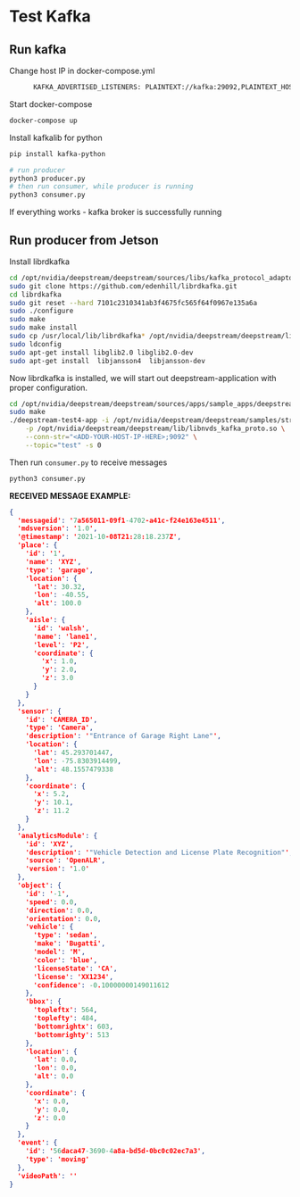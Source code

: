 # Test Kafka

## Run kafka

Change host IP in docker-compose.yml

```bash
      KAFKA_ADVERTISED_LISTENERS: PLAINTEXT://kafka:29092,PLAINTEXT_HOST://<YOU_HOST_IP>:9092
```

Start docker-compose

```bash
docker-compose up
```

Install kafkalib for python

```bash
pip install kafka-python
```

```bash
# run producer
python3 producer.py
# then run consumer, while producer is running 
python3 consumer.py
```

If everything works - kafka broker is successfully running

## Run producer from Jetson

Install librdkafka

```bash
cd /opt/nvidia/deepstream/deepstream/sources/libs/kafka_protocol_adaptor
sudo git clone https://github.com/edenhill/librdkafka.git
cd librdkafka
sudo git reset --hard 7101c2310341ab3f4675fc565f64f0967e135a6a
sudo ./configure
sudo make
sudo make install
sudo cp /usr/local/lib/librdkafka* /opt/nvidia/deepstream/deepstream/lib/
sudo ldconfig
sudo apt-get install libglib2.0 libglib2.0-dev
sudo apt-get install  libjansson4  libjansson-dev
```

Now librdkafka is installed, we will start out deepstream-application with proper configuration.

```bash
cd /opt/nvidia/deepstream/deepstream/sources/apps/sample_apps/deepstream-test4
sudo make
./deepstream-test4-app -i /opt/nvidia/deepstream/deepstream/samples/streams/sample_720p.h264 \
    -p /opt/nvidia/deepstream/deepstream/lib/libnvds_kafka_proto.so \
    --conn-str="<ADD-YOUR-HOST-IP-HERE>;9092" \
    --topic="test" -s 0
```

Then run `consumer.py` to receive messages

```bash
python3 consumer.py
```

**RECEIVED MESSAGE EXAMPLE:**

```json
{
  'messageid': '7a565011-09f1-4702-a41c-f24e163e4511',
  'mdsversion': '1.0',
  '@timestamp': '2021-10-08T21:28:18.237Z',
  'place': {
    'id': '1',
    'name': 'XYZ',
    'type': 'garage',
    'location': {
      'lat': 30.32,
      'lon': -40.55,
      'alt': 100.0
    },
    'aisle': {
      'id': 'walsh',
      'name': 'lane1',
      'level': 'P2',
      'coordinate': {
        'x': 1.0,
        'y': 2.0,
        'z': 3.0
      }
    }
  },
  'sensor': {
    'id': 'CAMERA_ID',
    'type': 'Camera',
    'description': '"Entrance of Garage Right Lane"',
    'location': {
      'lat': 45.293701447,
      'lon': -75.8303914499,
      'alt': 48.1557479338
    },
    'coordinate': {
      'x': 5.2,
      'y': 10.1,
      'z': 11.2
    }
  },
  'analyticsModule': {
    'id': 'XYZ',
    'description': '"Vehicle Detection and License Plate Recognition"',
    'source': 'OpenALR',
    'version': '1.0'
  },
  'object': {
    'id': '-1',
    'speed': 0.0,
    'direction': 0.0,
    'orientation': 0.0,
    'vehicle': {
      'type': 'sedan',
      'make': 'Bugatti',
      'model': 'M',
      'color': 'blue',
      'licenseState': 'CA',
      'license': 'XX1234',
      'confidence': -0.10000000149011612
    },
    'bbox': {
      'topleftx': 564,
      'toplefty': 484,
      'bottomrightx': 603,
      'bottomrighty': 513
    },
    'location': {
      'lat': 0.0,
      'lon': 0.0,
      'alt': 0.0
    },
    'coordinate': {
      'x': 0.0,
      'y': 0.0,
      'z': 0.0
    }
  },
  'event': {
    'id': '56daca47-3690-4a8a-bd5d-0bc0c02ec7a3',
    'type': 'moving'
  },
  'videoPath': ''
}
```